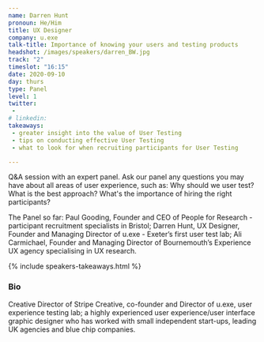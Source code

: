 ```yaml
---
name: Darren Hunt
pronoun: He/Him
title: UX Designer 
company: u.exe
talk-title: Importance of knowing your users and testing products
headshot: /images/speakers/darren_BW.jpg
track: "2"
timeslot: "16:15"
date: 2020-09-10
day: thurs
type: Panel
level: 1
twitter:
 - 
# linkedin: 
takeaways:
 - greater insight into the value of User Testing
 - tips on conducting effective User Testing
 - what to look for when recruiting participants for User Testing

---
```


<p>Q&A session with an expert panel. Ask our panel any questions you may have about all areas of user experience, such as: Why should we user test? What is the best approach? What's the importance of hiring the right participants?

The Panel so far: 
Paul Gooding, Founder and CEO of People for Research - participant recruitment specialists in Bristol; 
Darren Hunt, UX Designer, Founder and Managing Director of u.exe - Exeter’s first user test lab; 
Ali Carmichael, Founder and Managing Director of Bournemouth’s Experience UX agency specialising in UX research.
</p>

{% include speakers-takeaways.html %}

<h3>Bio</h3>
<p>Creative Director of Stripe Creative, co-founder and Director of u.exe, user experience testing lab; a highly experienced user experience/user interface graphic designer who has worked with small independent start-ups, leading UK agencies and blue chip companies.</p>